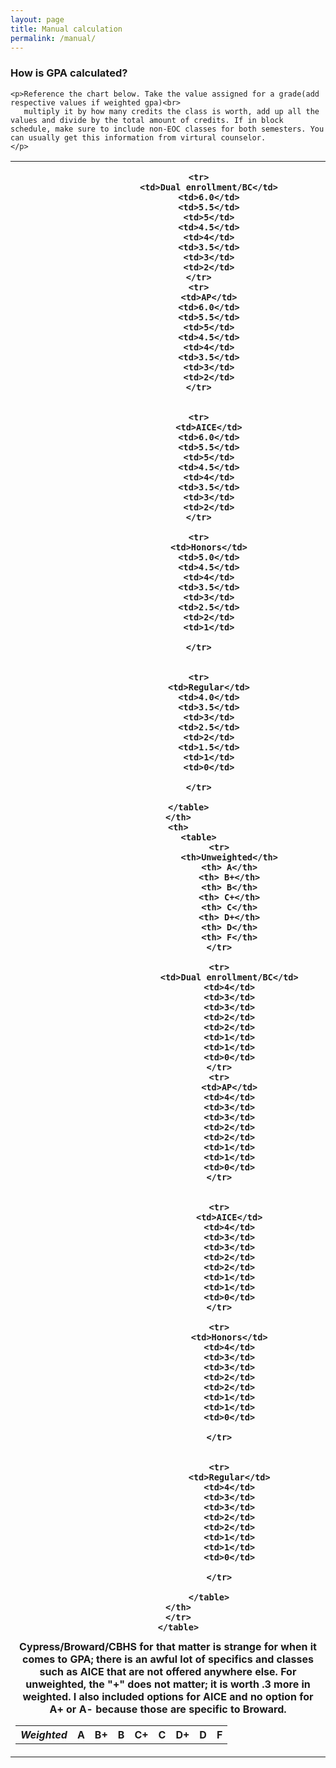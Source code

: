 ```yaml
---
layout: page
title: Manual calculation
permalink: /manual/
---
```


<div class="post-content">
        <h3><strong>How is GPA calculated?</strong></h3>

    <p>Reference the chart below. Take the value assigned for a grade(add respective values if weighted gpa)<br>
       multiply it by how many credits the class is worth, add up all the values and divide by the total amount of credits. If in block schedule, make sure to include non-EOC classes for both semesters. You can usually get this information from virtural counselor.
    </p>
 <table>
     <tr>
         <th>
            <table>
                <tr>
                    <th><em>Weighted</em></th>
                    <th> A</th>
                    <th> B+</th>
                    <th> B</th>
                    <th> C+</th>
                    <th> C</th>
                    <th> D+</th>
                    <th> D</th>
                    <th> F</th>
                </tr>
                

                <tr>
                    <td>Dual enrollment/BC</td>
                    <td>6.0</td>
                    <td>5.5</td>
                    <td>5</td>
                    <td>4.5</td>
                    <td>4</td>
                    <td>3.5</td>
                    <td>3</td>
                    <td>2</td>
                </tr>
                <tr>
                    <td>AP</td>
                    <td>6.0</td>
                    <td>5.5</td>
                    <td>5</td>
                    <td>4.5</td>
                    <td>4</td>
                    <td>3.5</td>
                    <td>3</td>
                    <td>2</td>
                </tr>

                
                <tr>
                    <td>AICE</td>
                    <td>6.0</td>
                    <td>5.5</td>
                    <td>5</td>
                    <td>4.5</td>
                    <td>4</td>
                    <td>3.5</td>
                    <td>3</td>
                    <td>2</td>
                </tr>

                <tr>
                    <td>Honors</td>
                    <td>5.0</td>
                    <td>4.5</td>
                    <td>4</td>
                    <td>3.5</td>
                    <td>3</td>
                    <td>2.5</td>
                    <td>2</td>
                    <td>1</td>

                </tr>


                <tr>
                    <td>Regular</td>
                    <td>4.0</td>
                    <td>3.5</td>
                    <td>3</td>
                    <td>2.5</td>
                    <td>2</td>
                    <td>1.5</td>
                    <td>1</td>
                    <td>0</td>

                </tr>

            </table>
        </th>
        <th>
                <table>
                        <tr>
                            <th>Unweighted</th>
                            <th> A</th>
                            <th> B+</th>
                            <th> B</th>
                            <th> C+</th>
                            <th> C</th>
                            <th> D+</th>
                            <th> D</th>
                            <th> F</th>
                        </tr>
                        
                        <tr>
                            <td>Dual enrollment/BC</td>
                            <td>4</td>
                            <td>3</td>
                            <td>3</td>
                            <td>2</td>
                            <td>2</td>
                            <td>1</td>
                            <td>1</td>
                            <td>0</td>
                        </tr>
                        <tr>
                            <td>AP</td>
                            <td>4</td>
                            <td>3</td>
                            <td>3</td>
                            <td>2</td>
                            <td>2</td>
                            <td>1</td>
                            <td>1</td>
                            <td>0</td>
                        </tr>
        
                        
                        <tr>
                            <td>AICE</td>
                            <td>4</td>
                            <td>3</td>
                            <td>3</td>
                            <td>2</td>
                            <td>2</td>
                            <td>1</td>
                            <td>1</td>
                            <td>0</td>
                        </tr>
        
                        <tr>
                            <td>Honors</td>
                            <td>4</td>
                            <td>3</td>
                            <td>3</td>
                            <td>2</td>
                            <td>2</td>
                            <td>1</td>
                            <td>1</td>
                            <td>0</td>
        
                        </tr>
        
        
                        <tr>
                            <td>Regular</td>
                            <td>4</td>
                            <td>3</td>
                            <td>3</td>
                            <td>2</td>
                            <td>2</td>
                            <td>1</td>
                            <td>1</td>
                            <td>0</td>
        
                        </tr>
        
                    </table>
        </th>
        </tr>
        </table>

  </div>
  Cypress/Broward/CBHS for that matter is strange for when it comes to GPA; 
  there is an awful lot of specifics and classes such as AICE that are not
  offered anywhere else. For unweighted, the "+" does not matter; it is worth .3 more
  in weighted. I also included options for AICE and no option for A+ or A- because those 
  are specific to Broward.